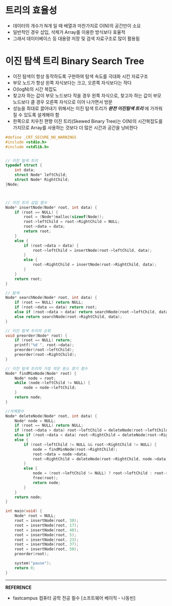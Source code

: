 # 트리의 효율성
- 데이터의 개수가 N개 일 때 배열과 마찬가지로 O(N)의 공간만이 소요
- 일반적인 경우 삽입, 삭제가 Array를 이용한 방식보다 효율적
- 그래서 데이터베이스 등 대용량 저장 및 검색 자료구조로 많이 활용됨

# 이진 탐색 트리 Binary Search Tree
- 이진 탐색이 항상 동작하도록 구현하여 탐색 속도를 극대화 시킨 자료구조
- 부모 노드가 항상 왼쪽 자식보다는 크고, 오른쪽 자식보다는 작다
- O(logN)의 시간 복잡도
- 찾고자 하는 값이 부모 노드보다 작을 경우 왼쪽 자식으로, 찾고자 하는 값이 부모 노드보다 클 경우 오른쪽 자식으로 이어 나가면서 방문
- 성능을 최대로 끌어내기 위해서는 이진 탐색 트리가 **_완전 이진탐색 트리_** 에 가까워 질 수 있도록 설계해야 함
- 한쪽으로 치우친 편향 이진 트리(Skewed Binary Tree)는 O(N)의 시간복잡도를 가지므로 Array를 사용하는 것보다 더 많은 시간과 공간을 낭비한다
```c
#define _CRT_SECURE_NO_WARNINGS
#include <stdio.h>
#include <stdlib.h>


// 이진 탐색 트리
typedef struct {
	int data;
	struct Node* leftChild;
	struct Node* RightChild;
}Node;



// 이진 트리 삽입 함수
Node* insertNode(Node* root, int data) {
	if (root == NULL) {
		root = (Node*)malloc(sizeof(Node));
		root->leftChild = root->RightChild = NULL;
		root->data = data;
		return root;
	}
	else {
		if (root->data > data) {
			root->leftChild = insertNode(root->leftChild, data);
		}
		else {
			root->RightChild = insertNode(root->RightChild, data);
		}
	}
	return root;
}

// 탐색
Node* searchNode(Node* root, int data) {
	if (root == NULL) return NULL;
	if (root->data == data) return root;
	else if (root->data > data) return searchNode(root->leftChild, data);
	else return searchNode(root->RightChild, data);
}

// 이진 탐색 트리의 순회
void preorder(Node* root) {
	if (root == NULL) return;
	printf("%d ", root->data);
	preorder(root->leftChild);
	preorder(root->RightChild);
}

// 이진 탐색 트리의 가장 작은 원소 찾기 함수
Node* findMinNode(Node* root) {
	Node* node = root;
	while (node->leftChild != NULL) {
		node = node->leftChild;
	}
	return node;
}

//삭제함수
Node* deleteNode(Node* root, int data) {
	Node* node = NULL;
	if (root == NULL) return NULL;
	if (root->data > data) root->leftChild = deleteNode(root->leftChild, data);
	else if (root->data < data) root->RightChild = deleteNode(root->RightChild, data);
	else {
		if (root->leftChild != NULL && root->RightChild != NULL) {
			node = findMinNode(root->RightChild);
			root->data = node->data;
			root->RightChild = deleteNode(root->RightChild, node->data);
		}
		else {
			node = (root->leftChild != NULL) ? root->leftChild : root->RightChild;
			free(root);
			return node;
		}
	}
	return node;
}

int main(void) {
	Node* root = NULL;
	root = insertNode(root, 30);
	root = insertNode(root, 17);
	root = insertNode(root, 48);
	root = insertNode(root, 5);
	root = insertNode(root, 23);
	root = insertNode(root, 37);
	root = insertNode(root, 50);
	preorder(root);

	system("pause");
	return 0;
}
```

---
__REFERENCE__
- fastcampus 컴퓨터 공학 전공 필수 [소프트웨어 베이직 - 나동빈]